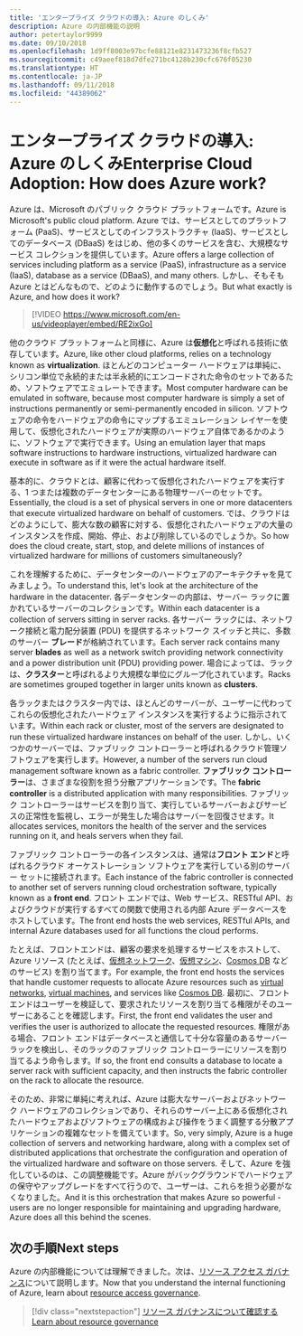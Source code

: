 ```yaml
---
title: 'エンタープライズ クラウドの導入: Azure のしくみ'
description: Azure の内部機能の説明
author: petertaylor9999
ms.date: 09/10/2018
ms.openlocfilehash: 1d9ff8003e97bcfe88121e8231473236f8cfb527
ms.sourcegitcommit: c49aeef818d7dfe271bc4128b230cfc676f05230
ms.translationtype: HT
ms.contentlocale: ja-JP
ms.lasthandoff: 09/11/2018
ms.locfileid: "44389062"
---
```

# <a name="enterprise-cloud-adoption-how-does-azure-work"></a><span data-ttu-id="5c366-103">エンタープライズ クラウドの導入: Azure のしくみ</span><span class="sxs-lookup"><span data-stu-id="5c366-103">Enterprise Cloud Adoption: How does Azure work?</span></span>

<span data-ttu-id="5c366-104">Azure は、Microsoft のパブリック クラウド プラットフォームです。</span><span class="sxs-lookup"><span data-stu-id="5c366-104">Azure is Microsoft's public cloud platform.</span></span> <span data-ttu-id="5c366-105">Azure では、サービスとしてのプラットフォーム (PaaS)、サービスとしてのインフラストラクチャ (IaaS)、サービスとしてのデータベース (DBaaS) をはじめ、他の多くのサービスを含む、大規模なサービス コレクションを提供しています。</span><span class="sxs-lookup"><span data-stu-id="5c366-105">Azure offers a large collection of services including platform as a service (PaaS), infrastructure as a service (IaaS), database as a service (DBaaS), and many others.</span></span> <span data-ttu-id="5c366-106">しかし、そもそも Azure とはどんなもので、どのように動作するのでしょう。</span><span class="sxs-lookup"><span data-stu-id="5c366-106">But what exactly is Azure, and how does it work?</span></span>

> [!VIDEO https://www.microsoft.com/en-us/videoplayer/embed/RE2ixGo] 

<span data-ttu-id="5c366-107">他のクラウド プラットフォームと同様に、Azure は**仮想化**と呼ばれる技術に依存しています。</span><span class="sxs-lookup"><span data-stu-id="5c366-107">Azure, like other cloud platforms, relies on a technology known as **virtualization**.</span></span> <span data-ttu-id="5c366-108">ほとんどのコンピューター ハードウェアは単純に、シリコン単位で永続的または半永続的にエンコードされた命令のセットであるため、ソフトウェアでエミュレートできます。</span><span class="sxs-lookup"><span data-stu-id="5c366-108">Most computer hardware can be emulated in software, because most computer hardware is simply a set of instructions permanently or semi-permanently encoded in silicon.</span></span> <span data-ttu-id="5c366-109">ソフトウェアの命令をハードウェアの命令にマップするエミュレーション レイヤーを使用して、仮想化されたハードウェアが実際のハードウェア自体であるかのように、ソフトウェアで実行できます。</span><span class="sxs-lookup"><span data-stu-id="5c366-109">Using an emulation layer that maps software instructions to hardware instructions, virtualized hardware can execute in software as if it were the actual hardware itself.</span></span>

<span data-ttu-id="5c366-110">基本的に、クラウドとは、顧客に代わって仮想化されたハードウェアを実行する、1 つまたは複数のデータセンターにある物理サーバーのセットです。</span><span class="sxs-lookup"><span data-stu-id="5c366-110">Essentially, the cloud is a set of physical servers in one or more datacenters that execute virtualized hardware on behalf of customers.</span></span> <span data-ttu-id="5c366-111">では、クラウドはどのようにして、膨大な数の顧客に対する、仮想化されたハードウェアの大量のインスタンスを作成、開始、停止、および削除しているのでしょうか。</span><span class="sxs-lookup"><span data-stu-id="5c366-111">So how does the cloud create, start, stop, and delete millions of instances of virtualized hardware for millions of customers simultaneously?</span></span>

<span data-ttu-id="5c366-112">これを理解するために、データセンターのハードウェアのアーキテクチャを見てみましょう。</span><span class="sxs-lookup"><span data-stu-id="5c366-112">To understand this, let's look at the architecture of the hardware in the datacenter.</span></span>  <span data-ttu-id="5c366-113">各データセンターの内部は、サーバー ラックに置かれているサーバーのコレクションです。</span><span class="sxs-lookup"><span data-stu-id="5c366-113">Within each datacenter is a collection of servers sitting in server racks.</span></span> <span data-ttu-id="5c366-114">各サーバー ラックには、ネットワーク接続と電力配分装置 (PDU) を提供するネットワーク スイッチと共に、多数のサーバー **ブレード**が格納されています。</span><span class="sxs-lookup"><span data-stu-id="5c366-114">Each server rack contains many server **blades** as well as a network switch providing network connectivity and a power distribution unit (PDU) providing power.</span></span> <span data-ttu-id="5c366-115">場合によっては、ラックは、**クラスター**と呼ばれるより大規模な単位にグループ化されています。</span><span class="sxs-lookup"><span data-stu-id="5c366-115">Racks are sometimes grouped together in larger units known as **clusters**.</span></span> 

<span data-ttu-id="5c366-116">各ラックまたはクラスター内では、ほとんどのサーバーが、ユーザーに代わってこれらの仮想化されたハードウェア インスタンスを実行するように指示されています。</span><span class="sxs-lookup"><span data-stu-id="5c366-116">Within each rack or cluster, most of the servers are designated to run these virtualized hardware instances on behalf of the user.</span></span> <span data-ttu-id="5c366-117">しかし、いくつかのサーバーでは、ファブリック コントローラーと呼ばれるクラウド管理ソフトウェアを実行します。</span><span class="sxs-lookup"><span data-stu-id="5c366-117">However, a number of the servers run cloud management software known as a fabric controller.</span></span> <span data-ttu-id="5c366-118">**ファブリック コントローラー**は、さまざまな役割を担う分散アプリケーションです。</span><span class="sxs-lookup"><span data-stu-id="5c366-118">The **fabric controller** is a distributed application with many responsibilities.</span></span> <span data-ttu-id="5c366-119">ファブリック コントローラーはサービスを割り当て、実行しているサーバーおよびサービスの正常性を監視し、エラーが発生した場合はサーバーを回復させます。</span><span class="sxs-lookup"><span data-stu-id="5c366-119">It allocates services, monitors the health of the server and the services running on it, and heals servers when they fail.</span></span>

<span data-ttu-id="5c366-120">ファブリック コントローラーの各インスタンスは、通常は**フロント エンド**と呼ばれるクラウド オーケストレーション ソフトウェアを実行している別のサーバー セットに接続されます。</span><span class="sxs-lookup"><span data-stu-id="5c366-120">Each instance of the fabric controller is connected to another set of servers running cloud orchestration software, typically known as a **front end**.</span></span> <span data-ttu-id="5c366-121">フロント エンドでは、Web サービス、RESTful API、およびクラウドが実行するすべての関数で使用される内部 Azure データベースをホストしています。</span><span class="sxs-lookup"><span data-stu-id="5c366-121">The front end hosts the web services, RESTful APIs, and internal Azure databases used for all functions the cloud performs.</span></span> 

<span data-ttu-id="5c366-122">たとえば、フロントエンドは、顧客の要求を処理するサービスをホストして、Azure リソース (たとえば、[仮想ネットワーク][vnet]、[仮想マシン][vms]、[Cosmos DB][cosmosdb] などのサービス) を割り当てます。</span><span class="sxs-lookup"><span data-stu-id="5c366-122">For example, the front end hosts the services that handle customer requests to allocate Azure resources such as [virtual networks][vnet], [virtual machines][vms], and services like [Cosmos DB][cosmosdb].</span></span> <span data-ttu-id="5c366-123">最初に、フロント エンドはユーザーを検証して、要求されたリソースを割り当てる権限がそのユーザーにあることを確認します。</span><span class="sxs-lookup"><span data-stu-id="5c366-123">First, the front end validates the user and verifies the user is authorized to allocate the requested resources.</span></span> <span data-ttu-id="5c366-124">権限がある場合、フロント エンドはデータベースと通信して十分な容量のあるサーバー ラックを検出し、そのラックのファブリック コントローラーにリソースを割り当てるよう命令します。</span><span class="sxs-lookup"><span data-stu-id="5c366-124">If so, the front end consults a database to locate a server rack with sufficient capacity, and then instructs the fabric controller on the rack to allocate the resource.</span></span>

<span data-ttu-id="5c366-125">そのため、非常に単純に考えれば、Azure は膨大なサーバーおよびネットワーク ハードウェアのコレクションであり、それらのサーバー上にある仮想化されたハードウェアおよびソフトウェアの構成および操作をうまく調整する分散アプリケーションの複雑なセットを備えています。</span><span class="sxs-lookup"><span data-stu-id="5c366-125">So, very simply, Azure is a huge collection of servers and networking hardware, along with a complex set of distributed applications that orchestrate the configuration and operation of the virtualized hardware and software on those servers.</span></span> <span data-ttu-id="5c366-126">そして、Azure を強化しているのは、この調整機能です。Azure がバックグラウンドでハードウェアの保守やアップグレードをすべて行うので、ユーザーは、これらを担う必要がなくなりました。</span><span class="sxs-lookup"><span data-stu-id="5c366-126">And it is this orchestration that makes Azure so powerful - users are no longer responsible for maintaining and upgrading hardware, Azure does all this behind the scenes.</span></span> 

## <a name="next-steps"></a><span data-ttu-id="5c366-127">次の手順</span><span class="sxs-lookup"><span data-stu-id="5c366-127">Next steps</span></span>

<span data-ttu-id="5c366-128">Azure の内部機能については理解できました。次は、[リソース アクセス ガバナンス](what-is-governance.md)について説明します。</span><span class="sxs-lookup"><span data-stu-id="5c366-128">Now that you understand the internal functioning of Azure, learn about [resource access governance](what-is-governance.md).</span></span> 

> [!div class="nextstepaction"]
> [<span data-ttu-id="5c366-129">リソース ガバナンスについて確認する</span><span class="sxs-lookup"><span data-stu-id="5c366-129">Learn about resource governance</span></span>](what-is-governance.md)

<!-- Links -->

[cosmosdb]: /azure/cosmos-db/introduction
[docs-add-users-to-aad]: /azure/active-directory/add-users-azure-active-directory?toc=/azure/architecture/cloud-adoption-guide/toc.json
[vms]: /azure/virtual-machines/
[vnet]: /azure/virtual-network/virtual-networks-overview

